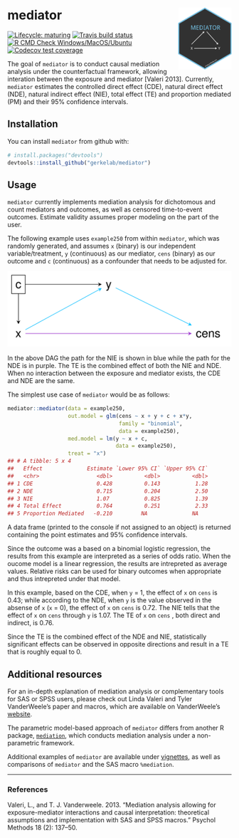 
# mediator <img src="man/figures/hex.png" align="right" height="139" />

<!-- badges: start -->

[![Lifecycle:
maturing](https://img.shields.io/badge/lifecycle-maturing-blue.svg)](https://www.tidyverse.org/lifecycle/#maturing)
[![Travis build
status](https://img.shields.io/travis/GerkeLab/mediator/master?logo=travis&style=flat&label=Linux)](https://travis-ci.com/GerkeLab/mediator)
[![R CMD Check
Windows/MacOS/Ubuntu](https://github.com/GerkeLab/mediator/workflows/R%20CMD%20Check%20Windows/MacOS/Ubuntu/badge.svg)](https://github.com/tgerke/risks/actions?query=workflow%3A%22R+CMD+Check+Windows%2FMacOS%2FUbuntu%22)
[![Codecov test
coverage](https://codecov.io/gh/GerkeLab/mediator/branch/master/graph/badge.svg)](https://codecov.io/gh/GerkeLab/mediator?branch=master)

<!-- badges: end -->

The goal of `mediator` is to conduct causal mediation analysis under the
counterfactual framework, allowing interation between the exposure and
mediator \[Valeri 2013\]. Currently, `mediator` estimates the controlled
direct effect (CDE), natural direct effect (NDE), natural indirect
effect (NIE), total effect (TE) and proportion mediated (PM) and their
95% confidence intervals.

## Installation

You can install `mediator` from github with:

``` r
# install.packages("devtools")
devtools::install_github("gerkelab/mediator")
```

<!--- add CRAN once up --->

## Usage

`mediator` currently implements mediation analysis for dichotomous and
count mediators and outcomes, as well as censored time-to-event
outcomes. Estimate validity assumes proper modeling on the part of the
user.

The following example uses `example250` from within `mediator`, which
was randomly generated, and assumes `x` (binary) is our independent
variable/treatment, `y` (continuous) as our mediator, `cens` (binary) as
our outcome and `c` (continuous) as a confounder that needs to be
adjusted for.

![](man/figures/mediator-dag.png)

In the above DAG the path for the NIE is shown in blue while the path
for the NDE is in purple. The TE is the combined effect of both the NIE
and NDE. When no interaction between the exposure and mediator exists,
the CDE and NDE are the same.

The simplest use case of `mediator` would be as follows:

``` r
mediator::mediator(data = example250,
                   out.model = glm(cens ~ x + y + c + x*y, 
                                   family = "binomial",
                                   data = example250),
                   med.model = lm(y ~ x + c, 
                                  data = example250),
                   treat = "x")
## # A tibble: 5 x 4
##   Effect              Estimate `Lower 95% CI` `Upper 95% CI`
##   <chr>                  <dbl>          <dbl>          <dbl>
## 1 CDE                    0.428          0.143           1.28
## 2 NDE                    0.715          0.204           2.50
## 3 NIE                    1.07           0.825           1.39
## 4 Total Effect           0.764          0.251           2.33
## 5 Proportion Mediated   -0.210         NA              NA
```

A data frame (printed to the console if not assigned to an object) is
returned containing the point estimates and 95% confidence intervals.

Since the outcome was a based on a binomial logistic regression, the
results from this example are interpreted as a series of odds ratio.
When the oucome model is a linear regression, the results are
intrepreted as average values. Relative risks can be used for binary
outcomes when appropriate and thus intrepreted under that model.

In this example, based on the CDE, when `y` = 1, the effect of `x` on
`cens` is 0.43; while according to the NDE, when `y` is the value
observed in the absense of `x` (`x` = 0), the effect of `x` on `cens` is
0.72. The NIE tells that the effect of `x` on `cens` through `y` is
1.07. The TE of `x` on `cens` , both direct and indirect, is 0.76.

Since the TE is the combined effect of the NDE and NIE, statistically
significant effects can be observed in opposite directions and result in
a TE that is roughly equal to 0.

## Additional resources

For an in-depth explanation of mediation analysis or complementary tools
for SAS or SPSS users, please check out Linda Valeri and Tyler
VanderWeele’s paper and macros, which are available on VanderWeele’s
[website](https://www.hsph.harvard.edu/tyler-vanderweele/tools-and-tutorials/).

The parametric model-based approach of `mediator` differs from another R
package,
[`mediation`](https://cran.r-project.org/web/packages/mediation/vignettes/mediation.pdf),
which conducts mediation analysis under a non-parametric framework.

Additional examples of `mediator` are available under
[vignettes](https://github.com/GerkeLab/mediator/tree/tag-edits/vignettes),
as well as comparisons of `mediator` and the SAS macro `%mediation`.

-----

### References

Valeri, L., and T. J. Vanderweele. 2013. “Mediation analysis allowing
for exposure-mediator interactions and causal interpretation:
theoretical assumptions and implementation with SAS and SPSS macros.”
Psychol Methods 18 (2): 137–50.
